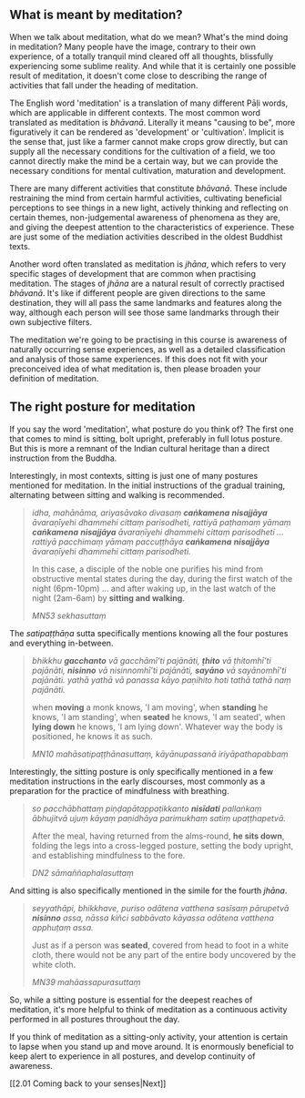 ## What is meant by meditation?
When we talk about meditation, what do we mean? What's the mind doing in meditation? Many people have the image, contrary to their own experience, of a totally tranquil mind cleared off all thoughts, blissfully experiencing some sublime reality. And while that it is certainly one possible result of meditation, it doesn't come close to describing the range of activities that fall under the heading of meditation. 

The English word 'meditation' is a translation of many different Pāḷi words, which are applicable in different contexts. The most common word translated as meditation is *bhāvanā*. Literally it means "causing to be", more figuratively it can be rendered as 'development' or 'cultivation'. Implicit is the sense that, just like a farmer cannot make crops grow directly, but can supply all the necessary conditions for the cultivation of a field, we too cannot directly make the mind be a certain way, but we can provide the necessary conditions for mental cultivation, maturation and development. 

There are many different activities that constitute *bhāvanā*. These include restraining the mind from certain harmful activities, cultivating beneficial perceptions to see things in a new light, actively thinking and reflecting on certain themes, non-judgemental awareness of phenomena as they are, and giving the deepest attention to the characteristics of experience. These are just some of the mediation activities described in the oldest Buddhist texts. 

Another word often translated as meditation is *jhāna*, which refers to very specific stages of development that are common when practising meditation. The stages of *jhāna* are a natural result of correctly practised *bhāvanā*. It's like if different people are given directions to the same destination, they will all pass the same landmarks and features along the way, although each person will see those same landmarks through their own subjective filters.

The meditation we're going to be practising in this course is awareness of naturally occurring sense experiences, as well as a detailed classification and analysis of those same experiences. If this does not fit with your preconceived idea of what meditation is, then please broaden your definition of meditation. 

## The right posture for meditation
If you say the word 'meditation', what posture do you think of? The first one that comes to mind is sitting, bolt upright, preferably in full lotus posture. But this is more a remnant of the Indian cultural heritage than a direct instruction from the Buddha. 

Interestingly, in most contexts, sitting is just one of many postures mentioned for meditation. In the initial instructions of the gradual training, alternating between sitting and walking is recommended.

> *idha, mahānāma, ariyasāvako divasaṃ **caṅkamena** **nisajjāya** āvaraṇīyehi dhammehi cittaṃ parisodheti, rattiyā paṭhamaṃ yāmaṃ **caṅkamena** **nisajjāya** āvaraṇīyehi dhammehi cittaṃ parisodheti ... rattiyā pacchimaṃ yāmaṃ paccuṭṭhāya **caṅkamena** **nisajjāya** āvaraṇīyehi dhammehi cittaṃ parisodheti.* 
> 
> In this case, a disciple of the noble one purifies his mind from obstructive mental states during the day, during the first watch of the night (6pm-10pm) ... and after waking up, in the last watch of the night (2am-6am) by **sitting and walking**.
> 
> *MN53 sekhasuttaṃ*

The *satipaṭṭhāṇa* sutta specifically mentions knowing all the four postures and everything in-between. 

> *bhikkhu **gacchanto** vā gacchāmī’ti pajānāti, **ṭhito** vā ṭhitomhī’ti pajānāti, **nisinno** vā nisinnomhī’ti pajānāti, **sayāno** vā sayānomhī’ti pajānāti. yathā yathā vā panassa kāyo paṇihito hoti tathā tathā naṃ pajānāti.*  
> 
> when **moving** a monk knows, 'I am moving', when **standing** he knows, 'I am standing', when **seated** he knows, 'I am seated', when **lying down** he knows, 'I am lying down'. Whatever way the body is positioned, he knows it as such.
> 
> *MN10 mahāsatipaṭṭhānasuttaṃ, kāyānupassanā iriyāpathapabbaṃ*

Interestingly, the sitting posture is only specifically mentioned in a few meditation instructions in the early discourses, most commonly as a preparation for the practice of mindfulness with breathing. 

> *so pacchābhattaṃ piṇḍapātappaṭikkanto **nisīdati** pallaṅkaṃ ābhujitvā ujuṃ kāyaṃ paṇidhāya parimukhaṃ satiṃ upaṭṭhapetvā.*  
> 
> After the meal, having returned from the alms-round, **he sits down**, folding the legs into a cross-legged posture, setting the body upright, and establishing mindfulness to the fore.
> 
> *DN2 sāmaññaphalasuttaṃ*
 
And sitting is also specifically mentioned in the simile for the fourth *jhāna*.

> *seyyathāpi, bhikkhave, puriso odātena vatthena sasīsaṃ pārupetvā **nisinno** assa, nāssa kiñci sabbāvato kāyassa odātena vatthena apphuṭaṃ assa.*  
> 
> Just as if a person was **seated**, covered from head to foot in a white cloth, there would not be any part of the entire body uncovered by the white cloth. 
> 
> *MN39 mahāassapurasuttaṃ*

So, while a sitting posture is essential for the deepest reaches of meditation, it's more helpful to think of meditation as a continuous activity performed in all postures throughout the day. 

If you think of meditation as a sitting-only activity, your attention is certain to lapse when you stand up and move around. It is enormously beneficial to keep alert to experience in all postures, and develop continuity of awareness. 

[[2.01 Coming back to your senses|Next]]